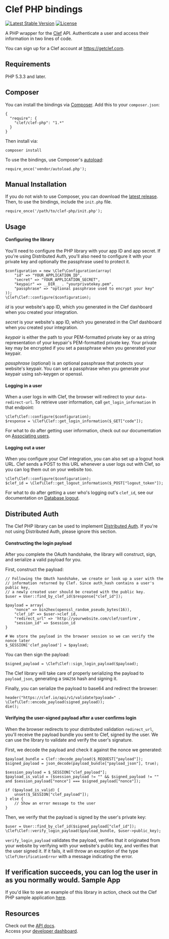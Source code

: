 # Clef PHP bindings

[![Latest Stable Version](https://poser.pugx.org/clef/clef-php/v/stable.svg)](https://packagist.org/packages/clef/clef-php)
[![License](https://poser.pugx.org/clef/clef-php/license.svg)](https://packagist.org/packages/clef/clef-php)

A PHP wrapper for the [Clef](https://getclef.com/) API. Authenticate a user and access their information in two lines of code. 

You can sign up for a Clef account at https://getclef.com.

## Requirements

PHP 5.3.3 and later.

## Composer

You can install the bindings via [Composer](http://getcomposer.org/). Add this to your `composer.json`:

    {
      "require": {
        "clef/clef-php": "1.*"
      }
    }

Then install via:

    composer install

To use the bindings, use Composer's [autoload](https://getcomposer.org/doc/00-intro.md#autoloading):

    require_once('vendor/autoload.php');

## Manual Installation

If you do not wish to use Composer, you can download the [latest release](https://github.com/clef/clef-php/releases). Then, to use the bindings, include the `init.php` file.

    require_once('/path/to/clef-php/init.php');


Usage
-----

#### Configuring the library

You'll need to configure the PHP library with your app ID and app secret. If you're using Distributed Auth, you'll also need to configure it with your private key and optionally the passphrase used to protect it. 

    $configuration = new \Clef\Configuration(array(
        "id" => "YOUR_APPLICATION_ID", 
        "secret" => "YOUR_APPLICATION_SECRET", 
        "keypair" => __DIR__ . "yourprivatekey.pem",
        "passphrase" => "optional passphrase used to encrypt your key"
    ));
    \Clef\Clef::configure($configuration);

*id* is your website's app ID, which you generated in the Clef dashboard when you created your integration. 

*secret* is your website's app ID, which you generated in the Clef dashboard when you created your integration. 

*keypair* is either the path to your PEM-formatted private key or aa string representation of your keypair's PEM-formatted private key. Your private key may be encrypted if you set a passphrase when you generated your keypair. 

*passphrase* (optional) is an optional passphrase that protects your website's keypair. You can set a passphrase when you generate your keypair using ssh-keygen or openssl. 

#### Logging in a user

When a user logs in with Clef, the browser will redirect to your `data-redirect-url`. To retrieve user information, call `get_login_information` in that endpoint: 

    \Clef\Clef::configure($configuration);
    $response = \Clef\Clef::get_login_information($_GET["code"]);

For what to do after getting user information, check out our documentation on
[Associating users](http://docs.getclef.com/v1.0/docs/persisting-users).

#### Logging out a user

When you configure your Clef integration, you can also set up a logout hook URL. Clef sends a POST to this URL whenever a user logs out with Clef, so you can log them out on your website too.

    \Clef\Clef::configure($configuration);
    $clef_id = \Clef\Clef::get_logout_information($_POST["logout_token"]);

For what to do after getting a user who's logging out's `clef_id`, see our
documentation on [Database
logout](http://docs.getclef.com/v1.0/docs/database-logout).

## Distributed Auth

The Clef PHP library can be used to implement [Distributed Auth](https://getclef.com/distributed). If you're not using Distributed Auth, please ignore this section.

#### Constructing the login payload

After you complete the OAuth handshake, the library will construct, sign, and serialize a valid payload for you.

First, construct the payload: 

    // Following the OAuth handshake, we create or look up a user with the
    // information returned by Clef. Since auth_hash contains a user's public key,
    // a newly created user should be created with the public key.
    $user = User::find_by_clef_id($response["clef_id"]);

    $payload = array(
        "nonce" => bin2hex(openssl_random_pseudo_bytes(16)),
        "clef_id" => $user->clef_id,
        "redirect_url" => 'http://yourwebsite.com/clef/confirm',
        "session_id" => $session_id
    }

    # We store the payload in the browser session so we can verify the nonce later
    $_SESSION['clef_payload'] = $payload;

You can then sign the payload: 

    $signed_payload = \Clef\Clef::sign_login_payload($payload);

The Clef library will take care of properly serializing the payload to `payload_json`, generating a `SHA256` hash and signing it. 

Finally, you can serialize the payload to base64 and redirect the browser: 

    header("https://clef.io/api/v1/validate?payload=" . \Clef\Clef::encode_payload(signed_payload));
    die();

#### Verifying the user-signed payload after a user confirms login

When the browser redirects to your distributed validation `redirect_url`, you'll receive the payload bundle you sent to Clef, signed by the user. We can use the library to validate and verify the user's signature.

First, we decode the payload and check it against the nonce we generated: 

    $payload_bundle = Clef::decode_payload($_REQUEST["payload"]);
    $signed_payload = json_decode(payload_bundle["payload_json"], true);

    $session_payload = $_SESSION["clef_payload"];
    $payload_is_valid = ($session_payload != "" && $signed_payload != "" and $session_payload["nonce"] === $signed_payload["nonce"]);

    if ($payload_is_valid) {
        unset($_SESSION["clef_payload"]);
    } else {
        // Show an error message to the user
    }

Then, we verify that the payload is signed by the user's private key: 

    $user = User::find_by_clef_id($signed_payload["clef_id"]);
    \Clef\Clef::verify_login_payload($payload_bundle, $user->public_key);

`verify_login_payload` validates the payload, verifies that it originated from your website by verifying with your website's public key, and verifies that the user signed it. If it fails, it will throw an exception of the type `\Clef\VerificationError` with a message indicating the error. 

If verification succeeds, you can log the user in as you normally would. 
Sample App
----------

If you'd like to see an example of this library in action, check out the Clef PHP sample application [here](https://github.com/clef/sample-php).
 
Resources
--------
Check out the [API docs](http://docs.getclef.com/v1.0/docs/).     
Access your [developer dashboard](https://getclef.com/user/login).
